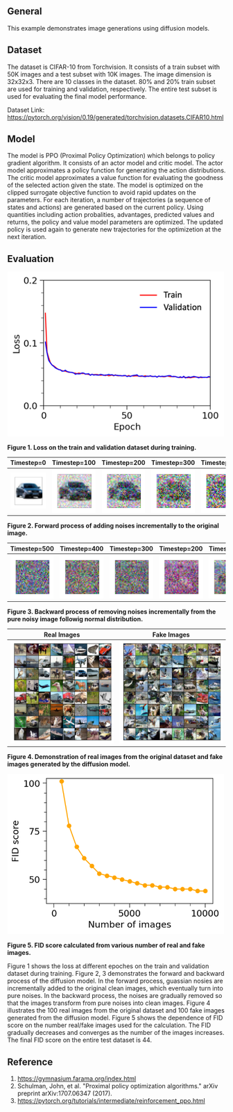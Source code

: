 ## General
This example demonstrates image generations using diffusion models. 

## Dataset
The dataset is CIFAR-10 from Torchvision. It consists of a train subset with 50K images and a test subset with 10K images. The image dimension is 32x32x3. There are 10 classes in the dataset. 80% and 20% train subset are used for training and validation, respectively. The entire test subset is used for evaluating the final model performance. 

Dataset Link: https://pytorch.org/vision/0.19/generated/torchvision.datasets.CIFAR10.html

## Model
The model is PPO (Proximal Policy Optimization) which belongs to policy gradient algorithm. It consists of an actor model and critic model. The actor model approximates a policy function for generating the action distributions. The critic model approximates a value function for evaluating the goodness of the selected action given the state. The model is optimized on the clipped surrogate objective function to avoid rapid updates on the parameters. For each iteration, a number of trajectories (a sequence of states and actions) are generated based on the current policy. Using quantities including action probalities, advantages, predicted values and returns, the policy and value model parameters are optimized. The updated policy is used again to generate new trajectories for the optimizetion at the next iteration.

## Evaluation

<img src="figures/train_valid_loss.png" width="500" />

**Figure 1. Loss on the train and validation dataset during training.**

| Timestep=0 | Timestep=100 | Timestep=200 | Timestep=300 | Timestep=400 | Timestep=500 |
|---|---|---|---|---|---|
| <img src="figures/noise_image_0.tif" /> | <img src="figures/noise_image_100.tif" /> | <img src="figures/noise_image_200.tif" /> | <img src="figures/noise_image_300.tif" /> | <img src="figures/noise_image_400.tif" /> | <img src="figures/noise_image_500.tif" /> |

**Figure 2. Forward process of adding noises incrementally to the original image.**

| Timestep=500 | Timestep=400 | Timestep=300 | Timestep=200 | Timestep=100 | Timestep=0 |
|---|---|---|---|---|---|
| <img src="figures/denoise_image_500.tif" /> | <img src="figures/denoise_image_400.tif" /> | <img src="figures/denoise_image_300.tif" /> | <img src="figures/denoise_image_200.tif" /> | <img src="figures/denoise_image_100.tif" /> | <img src="figures/denoise_image_0.tif" /> |

**Figure 3. Backward process of removing noises incrementally from the pure noisy image followig normal distribution.**

| Real Images | Fake Images |
|---|---|
| <img src="figures/real_images.tif" width="500" /> | <img src="figures/fake_images.tif" width="500" /> |

**Figure 4. Demonstration of real images from the original dataset and fake images generated by the diffusion model.**


<img src="figures/fid_score.tif" width="500" />

**Figure 5. FID score calculated from various number of real and fake images.**

Figure 1 shows the loss at different epoches on the train and validation dataset during training. Figure 2, 3 demonstrates the forward and backward process of the diffusion model. In the forward process, guassian nosies are incrementally added to the original clean images, which eventually turn into pure noises. In the backward process, the noises are gradually removed so that the images transform from pure noises into clean images. Figure 4 illustrates the 100 real images from the original dataset and 100 fake images generated from the diffusion model. Figure 5 shows the dependence of FID score on the number real/fake images used for the calculation. The FID gradually decreases and converges as the number of the images increases. The final FID score on the entire test dataset is 44.

## Reference
1. https://gymnasium.farama.org/index.html
2. Schulman, John, et al. "Proximal policy optimization algorithms." arXiv preprint arXiv:1707.06347 (2017).
3. https://pytorch.org/tutorials/intermediate/reinforcement_ppo.html
